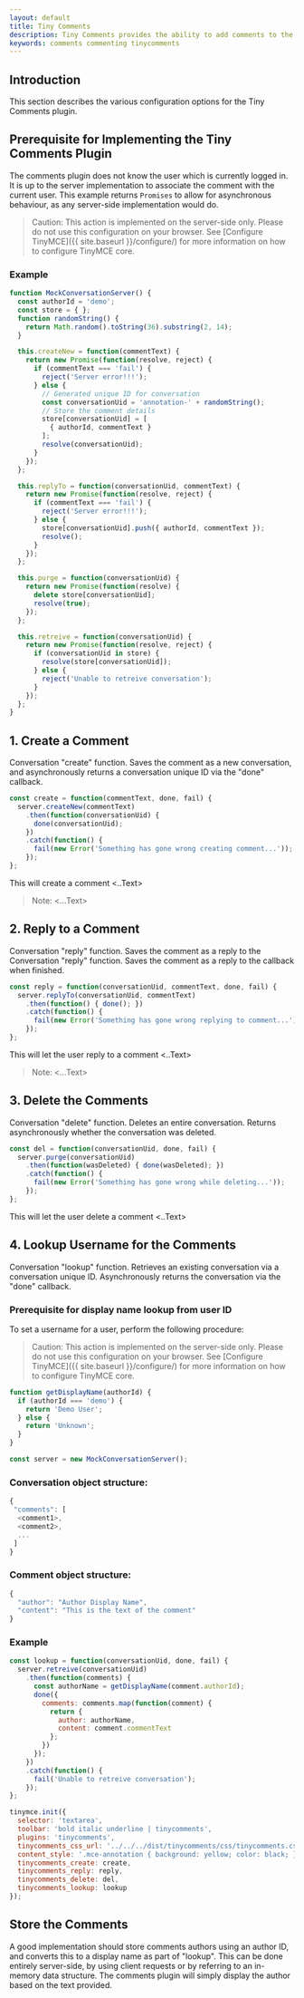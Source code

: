 ```yaml
---
layout: default
title: Tiny Comments
description: Tiny Comments provides the ability to add comments to the content and collaborate with other users for content editing.
keywords: comments commenting tinycomments
---
```


## Introduction

This section describes the various configuration options for the Tiny Comments plugin.

## Prerequisite for Implementing the Tiny Comments Plugin

The comments plugin does not know the user which is currently logged in. It is up to the server implementation to associate the comment with the current user. This example returns `Promises` to allow for asynchronous behaviour, as any server-side implementation would do.


> Caution: This action is implemented on the server-side only. Please do not use this configuration on your browser. See [Configure TinyMCE]({{ site.baseurl }}/configure/) for more information on how to configure TinyMCE core.

### Example

```js
function MockConversationServer() {
  const authorId = 'demo';
  const store = { };
  function randomString() {
    return Math.random().toString(36).substring(2, 14);
  }

  this.createNew = function(commentText) {
    return new Promise(function(resolve, reject) {
      if (commentText === 'fail') {
        reject('Server error!!!');
      } else {
        // Generated unique ID for conversation
        const conversationUid = 'annotation-' + randomString();
        // Store the comment details
        store[conversationUid] = [
          { authorId, commentText }
        ];
        resolve(conversationUid);
      }
    });
  };

  this.replyTo = function(conversationUid, commentText) {
    return new Promise(function(resolve, reject) {
      if (commentText === 'fail') {
        reject('Server error!!!');
      } else {
        store[conversationUid].push({ authorId, commentText });
        resolve();
      }
    });
  };

  this.purge = function(conversationUid) {
    return new Promise(function(resolve) {
      delete store[conversationUid];
      resolve(true);
    });
  };

  this.retreive = function(conversationUid) {
    return new Promise(function(resolve, reject) {
      if (conversationUid in store) {
        resolve(store[conversationUid]);
      } else {
        reject('Unable to retreive conversation');
      }
    });
  };
}

```

## 1. Create a Comment

Conversation "create" function. Saves the comment as a new conversation, and asynchronously returns a conversation unique ID via the "done" callback.

```js
const create = function(commentText, done, fail) {
  server.createNew(commentText)
    .then(function(conversationUid) {
      done(conversationUid);
    })
    .catch(function() {
      fail(new Error('Something has gone wrong creating comment...'));
    });
};

```

This will create a comment <..Text>

> Note: <...Text>

## 2. Reply to a Comment

Conversation "reply" function. Saves the comment as a reply to the Conversation "reply" function. Saves the comment as a reply to the callback when finished.

```js
const reply = function(conversationUid, commentText, done, fail) {
  server.replyTo(conversationUid, commentText)
    .then(function() { done(); })
    .catch(function() {
      fail(new Error('Something has gone wrong replying to comment...'));
    });
};

```

This will let the user reply to a comment <..Text>

> Note: <...Text>

## 3. Delete the Comments

Conversation "delete" function. Deletes an entire conversation. Returns asynchronously whether the conversation was deleted.

```js
const del = function(conversationUid, done, fail) {
  server.purge(conversationUid)
    .then(function(wasDeleted) { done(wasDeleted); })
    .catch(function() {
      fail(new Error('Something has gone wrong while deleting...'));
    });
};

```

This will let the user delete a comment <..Text>

## 4. Lookup Username for the Comments

Conversation "lookup" function. Retrieves an existing conversation via a conversation unique ID. Asynchronously returns the conversation via the "done" callback.

### Prerequisite for display name lookup from user ID

To set a username for a user, perform the following procedure:

> Caution: This action is implemented on the server-side only. Please do not use this configuration on your browser. See [Configure TinyMCE]({{ site.baseurl }}/configure/) for more information on how to configure TinyMCE core.

```js
function getDisplayName(authorId) {
  if (authorId === 'demo') {
    return 'Demo User';
  } else {
    return 'Unknown';
  }
}

const server = new MockConversationServer();
```

### Conversation object structure:

```js
{
 "comments": [
  <comment1>,
  <comment2>,
  ...
 ]
}

```

### Comment object structure:

```js
{
  "author": "Author Display Name",
  "content": "This is the text of the comment"
}

```

### Example

```js
const lookup = function(conversationUid, done, fail) {
  server.retreive(conversationUid)
    .then(function(comments) {
      const authorName = getDisplayName(comment.authorId);
      done({
        comments: comments.map(function(comment) {
          return {
            author: authorName,
            content: comment.commentText
          };
        })
      });
    })
    .catch(function() {
      fail('Unable to retreive conversation');
    });
};

tinymce.init({
  selector: 'textarea',
  toolbar: 'bold italic underline | tinycomments',
  plugins: 'tinycomments',
  tinycomments_css_url: '../../../dist/tinycomments/css/tinycomments.css',
  content_style: '.mce-annotation { background: yellow; color: black; } .tc-active-annotation {background: lime; color: black; }',
  tinycomments_create: create,
  tinycomments_reply: reply,
  tinycomments_delete: del,
  tinycomments_lookup: lookup
});

```

## Store the Comments

A good implementation should store comments authors using an author ID, and converts this to a display name as part of "lookup". This can be done entirely server-side, by using client requests or by referring to an in-memory data structure. The comments plugin will simply display the author based on the text provided.

